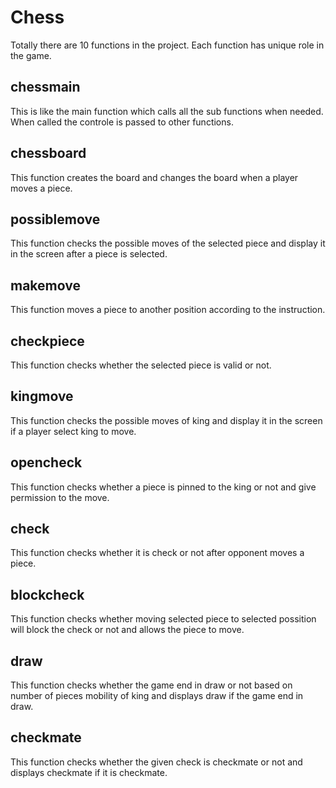 # Chess
Totally there are 10 functions in the project. Each function has unique role in the game.
## chessmain 
This is like the main function which calls all the sub functions when needed. When called the controle is passed to other functions.
## chessboard
This function creates the board and changes the board when a player moves a piece.
## possiblemove
This function checks the possible moves of the selected piece and display it in the screen after a piece is selected.
## makemove
This function moves a piece to another position according to the instruction.
## checkpiece
This function checks whether the selected piece is valid or not.
## kingmove
This function checks the possible moves of king and display it in the screen if a player select king to move.
## opencheck
This function checks whether a piece is pinned to the king or not and give permission to the move.
## check
This function checks whether it is check or not after opponent moves a piece.
## blockcheck
This function checks whether moving selected piece to selected possition will block the check or not and allows the piece to move.
## draw
This function checks whether the game end in draw or not based on number of pieces mobility of king and displays draw if the game end in draw.
## checkmate
This function checks whether the given check is checkmate or not and displays checkmate if it is checkmate.


